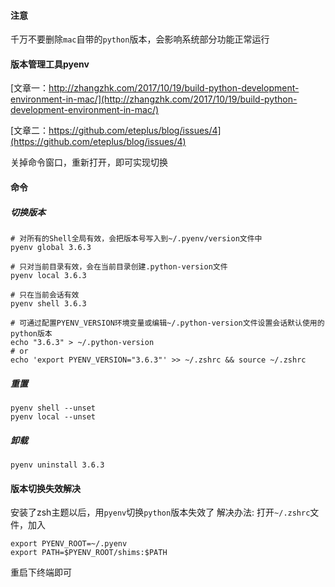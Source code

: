 #### 注意
千万不要删除`mac`自带的`python`版本，会影响系统部分功能正常运行


#### 版本管理工具pyenv

[文章一：http://zhangzhk.com/2017/10/19/build-python-development-environment-in-mac/](http://zhangzhk.com/2017/10/19/build-python-development-environment-in-mac/)


[文章二：https://github.com/eteplus/blog/issues/4](https://github.com/eteplus/blog/issues/4)



关掉命令窗口，重新打开，即可实现切换

#### 命令
##### 切换版本
```
# 对所有的Shell全局有效，会把版本号写入到~/.pyenv/version文件中
pyenv global 3.6.3

# 只对当前目录有效，会在当前目录创建.python-version文件
pyenv local 3.6.3

# 只在当前会话有效
pyenv shell 3.6.3

# 可通过配置PYENV_VERSION环境变量或编辑~/.python-version文件设置会话默认使用的python版本
echo "3.6.3" > ~/.python-version
# or
echo 'export PYENV_VERSION="3.6.3"' >> ~/.zshrc && source ~/.zshrc

```

##### 重置
```
pyenv shell --unset
pyenv local --unset
```

##### 卸载
```
pyenv uninstall 3.6.3
```

#### 版本切换失效解决
安装了zsh主题以后，用`pyenv`切换`python`版本失效了
解决办法:
打开`~/.zshrc`文件，加入
```
export PYENV_ROOT=~/.pyenv
export PATH=$PYENV_ROOT/shims:$PATH
```
重启下终端即可